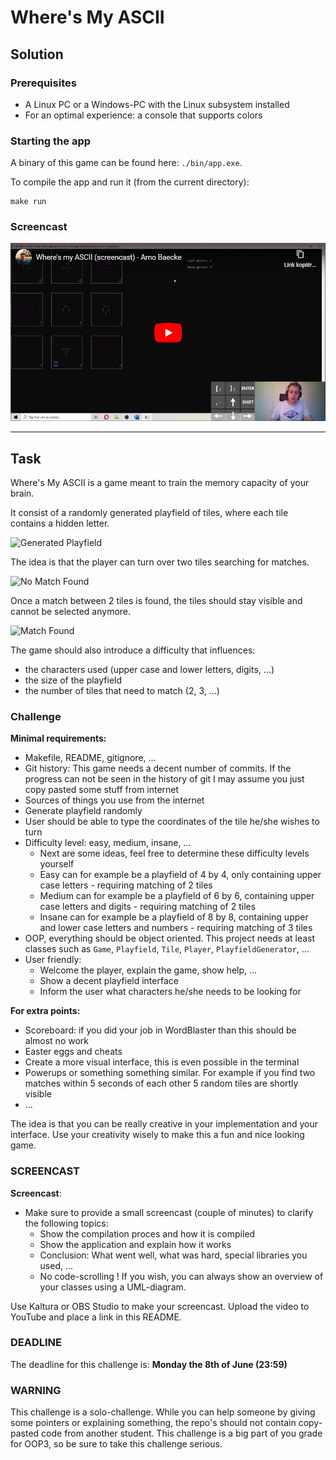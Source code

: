 # Where's My ASCII

## Solution

### Prerequisites

- A Linux PC or a Windows-PC with the Linux subsystem installed
- For an optimal experience: a console that supports colors

### Starting the app

A binary of this game can be found here: `./bin/app.exe`.

To compile the app and run it (from the current directory):

```terminal
make run
```

### Screencast

[![Screencast](./img/screencast-clickable.jpg)](https://youtu.be/SjR69msuhJ0)

---

## Task

Where's My ASCII is a game meant to train the memory capacity of your brain.

It consist of a randomly generated playfield of tiles, where each tile contains a hidden letter.

![Generated Playfield](./img/generated.png)

The idea is that the player can turn over two tiles searching for matches.

![No Match Found](./img/no-match.png)

Once a match between 2 tiles is found, the tiles should stay visible and cannot be selected anymore.

![Match Found](./img/match-found.png)

The game should also introduce a difficulty that influences:

* the characters used (upper case and lower letters, digits, ...)
* the size of the playfield
* the number of tiles that need to match (2, 3, ...)

### Challenge

**Minimal requirements:**

* Makefile, README, gitignore, ...
* Git history: This game needs a decent number of commits. If the progress can not be seen in the history of git I may assume you just copy pasted some stuff from internet
* Sources of things you use from the internet
* Generate playfield randomly
* User should be able to type the coordinates of the tile he/she wishes to turn
* Difficulty level: easy, medium, insane, ...
  * Next are some ideas, feel free to determine these difficulty levels yourself
  * Easy can for example be a playfield of 4 by 4, only containing upper case letters - requiring matching of 2 tiles
  * Medium can for example be a playfield of 6 by 6, containing upper case letters and digits - requiring matching of 2 tiles
  * Insane can for example be a playfield of 8 by 8, containing upper and lower case letters and numbers - requiring matching of 3 tiles
* OOP, everything should be object oriented. This project needs at least classes such as `Game`, `Playfield`, `Tile`, `Player`, `PlayfieldGenerator`, ...
* User friendly:
  * Welcome the player, explain the game, show help, ...
  * Show a decent playfield interface
  * Inform the user what characters he/she needs to be looking for

**For extra points:**

* Scoreboard: if you did your job in WordBlaster than this should be almost no work
* Easter eggs and cheats
* Create a more visual interface, this is even possible in the terminal
* Powerups or something something similar. For example if you find two matches within 5 seconds of each other 5 random tiles are shortly visible
* ...

The idea is that you can be really creative in your implementation and your interface. Use your creativity wisely to make this a fun and nice looking game.

### SCREENCAST

**Screencast**:

* Make sure to provide a small screencast (couple of minutes) to clarify the following topics:
  * Show the compilation proces and how it is compiled
  * Show the application and explain how it works
  * Conclusion: What went well, what was hard, special libraries you used, ...
  * No code-scrolling ! If you wish, you can always show an overview of your classes using a UML-diagram.

Use Kaltura or OBS Studio to make your screencast. Upload the video to YouTube and place a link in this README.

### DEADLINE

The deadline for this challenge is: **Monday the 8th of June (23:59)**

### WARNING

This challenge is a solo-challenge. While you can help someone by giving some pointers or explaining something, the repo's should not contain copy-pasted code from another student. This challenge is a big part of you grade for OOP3, so be sure to take this challenge serious.
